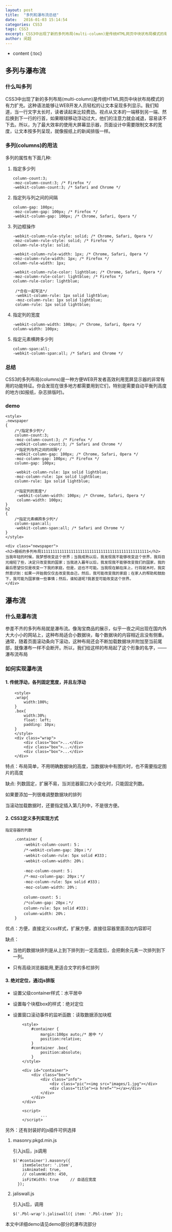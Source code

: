 ```yaml
---
layout: post
title:  "多列和瀑布流总结"
date:   2016-01-03 15:14:54
categories: CSS3
tags: CSS3
excerpt: CSS3中出现了新的多列布局(multi-column)是传统HTML网页中块状布局模式的有力扩充。简单的瀑布流可以由多列生成
author:	闵超
---
```


* content
{:toc}


##	多列与瀑布流

###	什么叫多列

CSS3中出现了新的多列布局(multi-column)是传统HTML网页中块状布局模式的有力扩充。这种语法能够让WEB开发人员轻松的让文本呈现多列显示。我们知道，当一行文字太长时，读者读起来比较费劲。视点从文本的一端移到另一端、然后换到下一行的行首，如果眼球移动浮动过大，他们的注意力就会减退，容易读不下去。所以，为了最大效率的使用大屏幕显示器，页面设计中需要限制文本的宽度，让文本按多列呈现，就像报纸上的新闻排版一样。

###	多列(columns)的用法

多列的属性有下面几种:

1.	指定多少列

		column-count:3;
		-moz-column-count:3; /* Firefox */
		-webkit-column-count:3; /* Safari and Chrome */

	
2.	指定列与列之间的间隔

		column-gap: 100px;
		-moz-column-gap: 100px; /* Firefox */
		-webkit-column-gap: 100px; /* Chrome, Safari, Opera */
    
3.	列边框操作

	    -webkit-column-rule-style: solid; /* Chrome, Safari, Opera */
	    -moz-column-rule-style: solid; /* Firefox */
	    column-rule-style: solid;
	
	    -webkit-column-rule-width: 1px; /* Chrome, Safari, Opera */
	    -moz-column-rule-width: 1px; /* Firefox */
	    column-rule-width: 1px;
	   
		-webkit-column-rule-color: lightblue; /* Chrome, Safari, Opera */
	    -moz-column-rule-color: lightblue; /* Firefox */
	    column-rule-color: lightblue;

		 /*合在一起写法*/
		 -webkit-column-rule: 1px solid lightblue; 
		 -moz-column-rule: 1px solid lightblue; 
		 column-rule: 1px solid lightblue;

4.	指定列的宽度

		-webkit-column-width: 100px; /* Chrome, Safari, Opera */
     	column-width: 100px;

5.	指定元素横跨多少列

		column-span:all;
		-webkit-column-span:all; /* Safari and Chrome */

###	总结

CSS3的多列布局(columns)是一种方便WEB开发者高效利用宽屏显示器的非常有用的功能特征。你会发现在很多地方都需要用到它们，特别是需要自动平衡列高度的地方(如报纸，杂志排版时)。


###	demo
	<style> 
	.newspaper
	{
		/*/指定多少列*/
		column-count:3;
		-moz-column-count:3; /* Firefox */
		-webkit-column-count:3; /* Safari and Chrome */
		/*指定列与列之间的间隔*/
		-webkit-column-gap: 100px; /* Chrome, Safari, Opera */
	    -moz-column-gap: 100px; /* Firefox */
	    column-gap: 100px;
	   
	 	-webkit-column-rule: 1px solid lightblue; 
	    -moz-column-rule: 1px solid lightblue; 
	    column-rule: 1px solid lightblue;
	
	    /*指定列的宽度*/
	     -webkit-column-width: 100px; /* Chrome, Safari, Opera */
	     column-width: 100px;
	}
	h2
	{ 
		/*指定元素横跨多少列*/
		column-span:all;
		-webkit-column-span:all; /* Safari and Chrome */
	}
	</style>

	<div class="newspaper">
	<h2>报纸的多列布局11111111111111111111111111111111111111111111111</h2>
	当我年轻的时候，我梦想改变这个世界；当我成熟以后，我发现我不能够改变这个世界，我将目光缩短了些，决定只改变我的国家；当我进入暮年以后，我发现我不能够改变我们的国家，我的最后愿望仅仅是改变一下我的家庭，但是，这也不可能。当我现在躺在床上，行将就木时，我突然意识到：如果一开始我仅仅去改变我自己，然后，我可能改变我的家庭；在家人的帮助和鼓励下，我可能为国家做一些事情；然后，谁知道呢?我甚至可能改变这个世界。
	</div>


## 瀑布流

###	什么是瀑布流
	
参差不齐的多列布局就是瀑布流。像淘宝商品的展示，似乎一夜之间出现在国内外大大小小的网站上，这种布局适合小数据块，每个数据块的内容相近且没有侧重。通常，随着页面滚动条向下滚动，这种布局还会不断加载数据块并附加至当前尾部，就像瀑布一样不会断开。所以，我们给这样的布局起了这个形象的名字，——瀑布流布局	

###	如何实现瀑布流

####	1.	传统浮动，各列固定宽度，并且左浮动
	
		<style>
		.wrap{
			width:100%;
		}
		.box{
			width:30%;
			float: left;
			padding: 10px;
		}
		</style>
		<div class="wrap">
			<div class="box">...</div>	
			<div class="box">...</div>	
			<div class="box">...</div>
		</div>

特点：布局简单，不用明确数据块的高度，当数据块中有图片时，也不需要指定图片的高度

缺点:
列数固定，扩展不易，当浏览器窗口大小变化时，只能固定列数。

如果要添加一列很难调整数据块的排列

当滚动加载数据时，还要指定插入第几列中，不是很方便。


####		2.	CSS3定义多列实现方式

	指定容器的列数

		.container {
			-webkit-column-count: 5；
			/*-webkit-column-gap: 20px；*/
			-webkit-column-rule: 5px solid #333；
			-webkit-column-width: 20%；

			-moz-column-count: 5；
			/*-moz-column-gap: 20px；*/
			-moz-column-rule: 5px solid #333；
			-moz-column-width: 20%；

			column-count: 5；
			/*column-gap: 20px；*/
			column-rule: 5px solid #333；
			column-width: 20%；
		}

优点：方便，直接定义css样式，扩展方便，直接往容器里面添加内容即可

缺点：


- 当他的数据块排列是从上到下排列到一定高度后，会把剩余元素一次排列到下一列。


- 只有高级浏览器能用,更适合文字的多栏排列

####	3.	绝对定位，通过js排版
	

- 	设置父级container样式：水平居中

-	设置每个块框box的样式：绝对定位

-	设置窗口滚动事件的监听函数：读取数据添加块框

			<style>
				#container {
					margin:100px auto;/* 居中 */  
					position:relative;
				}
				#container .box{
					position:absolute;
				}
			</style>

			<div id="container">
				<div class="box">
					<div class="info">
						<div class="pic"><img src="images/1.jpg"></div>
						<div class="title"><a href=""></a></div>
					</div>
				</div>
			</div>

			<script>
					...
			</script>



另外：还有封装好的js插件可供选择

1.	masonry.pkgd.min.js

	引入js后，js调用

		$('#container').masonry({  
		    itemSelector: '.item',  
		    isAnimated: true,  
		    // columnWidth: 450,       
		    isFitWidth: true     // 自适应宽度  
		  });  
	
2.	jaliswall.js
	
	引入js后，调用

	 	$('.Pbl-wrap').jaliswall({ item: '.Pbl-item' });
	
本文中详细demo请见demo部分的瀑布流部分

